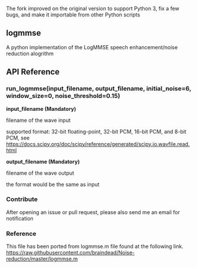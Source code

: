 The fork improved on the original version to support Python 3, fix a few bugs, and make it importable from other Python scripts

## logmmse ##
A python implementation of the LogMMSE speech enhancement/noise reduction alogrithm

## API Reference ##

### run_logmmse(input_filename, output_filename, initial_noise=6, window_size=0, noise_threshold=0.15) ###

**input_filename (Mandatory)**

filename of the wave input

supported format: 32-bit floating-point, 32-bit PCM, 16-bit PCM, and 8-bit PCM, see https://docs.scipy.org/doc/scipy/reference/generated/scipy.io.wavfile.read.html     

**output_filename (Mandatory)**

filename of the wave output

the format would be the same as input     

### Contribute ###

After opening an issue or pull request, please also send me an email for notification

### Reference ###

This file has been ported from logmmse.m file found at the following link.
https://raw.githubusercontent.com/braindead/Noise-reduction/master/logmmse.m
